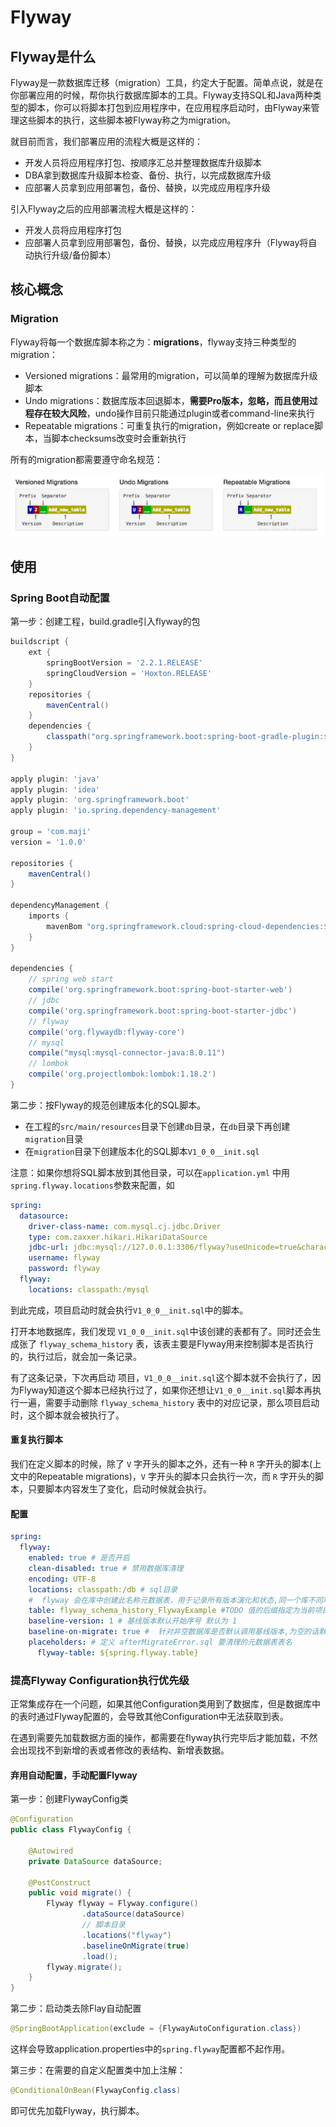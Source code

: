 # Flyway

## Flyway是什么

Flyway是一款数据库迁移（migration）工具，约定大于配置。简单点说，就是在你部署应用的时候，帮你执行数据库脚本的工具。Flyway支持SQL和Java两种类型的脚本，你可以将脚本打包到应用程序中，在应用程序启动时，由Flyway来管理这些脚本的执行，这些脚本被Flyway称之为migration。

就目前而言，我们部署应用的流程大概是这样的：

- 开发人员将应用程序打包、按顺序汇总并整理数据库升级脚本
- DBA拿到数据库升级脚本检查、备份、执行，以完成数据库升级
- 应部署人员拿到应用部署包，备份、替换，以完成应用程序升级

引入Flyway之后的应用部署流程大概是这样的：

- 开发人员将应用程序打包
- 应部署人员拿到应用部署包，备份、替换，以完成应用程序升（Flyway将自动执行升级/备份脚本）

## 核心概念

### Migration

Flyway将每一个数据库脚本称之为：**migrations**，flyway支持三种类型的migration：

- Versioned migrations：最常用的migration，可以简单的理解为数据库升级脚本
- Undo migrations：数据库版本回退脚本，**需要Pro版本，忽略，而且使用过程存在较大风险**，undo操作目前只能通过plugin或者command-line来执行
- Repeatable migrations：可重复执行的migration，例如create or replace脚本，当脚本checksums改变时会重新执行

所有的migration都需要遵守命名规范：

![image-20210204150608187](Flyway.assets/image-20210204150608187.png)

## 使用

### Spring Boot自动配置

第一步：创建工程，build.gradle引入flyway的包

```groovy
buildscript {
    ext {
        springBootVersion = '2.2.1.RELEASE'
        springCloudVersion = 'Hoxton.RELEASE'
    }
    repositories {
        mavenCentral()
    }
    dependencies {
        classpath("org.springframework.boot:spring-boot-gradle-plugin:${springBootVersion}")
    }
}

apply plugin: 'java'
apply plugin: 'idea'
apply plugin: 'org.springframework.boot'
apply plugin: 'io.spring.dependency-management'

group = 'com.maji'
version = '1.0.0'

repositories {
    mavenCentral()
}

dependencyManagement {
    imports {
        mavenBom "org.springframework.cloud:spring-cloud-dependencies:${springCloudVersion}"
    }
}

dependencies {
    // spring web start
    compile('org.springframework.boot:spring-boot-starter-web')
    // jdbc
    compile('org.springframework.boot:spring-boot-starter-jdbc')
    // flyway
    compile('org.flywaydb:flyway-core')
    // mysql
    compile("mysql:mysql-connector-java:8.0.11")
    // lombok
    compile('org.projectlombok:lombok:1.18.2')
}
```

第二步：按Flyway的规范创建版本化的SQL脚本。

- 在工程的`src/main/resources`目录下创建`db`目录，在`db`目录下再创建`migration`目录
- 在`migration`目录下创建版本化的SQL脚本`V1_0_0__init.sql`

注意：如果你想将SQL脚本放到其他目录，可以在`application.yml` 中用`spring.flyway.locations`参数来配置，如

```yaml
spring:
  datasource:
    driver-class-name: com.mysql.cj.jdbc.Driver
    type: com.zaxxer.hikari.HikariDataSource
    jdbc-url: jdbc:mysql://127.0.0.1:3306/flyway?useUnicode=true&characterEncoding=UTF-8&allowMultiQueries=true&serverTimezone=Asia/Shanghai&useSSL=false
    username: flyway
    password: flyway
  flyway:
    locations: classpath:/mysql
```

到此完成，项目启动时就会执行`V1_0_0__init.sql`中的脚本。

打开本地数据库，我们发现 `V1_0_0__init.sql`中该创建的表都有了。同时还会生成张了 `flyway_schema_history` 表，该表主要是Flyway用来控制脚本是否执行的，执行过后，就会加一条记录。

有了这条记录，下次再启动 项目，`V1_0_0__init.sql`这个脚本就不会执行了，因为Flyway知道这个脚本已经执行过了，如果你还想让`V1_0_0__init.sql`脚本再执行一遍，需要手动删除 `flyway_schema_history` 表中的对应记录，那么项目启动时，这个脚本就会被执行了。

#### 重复执行脚本

我们在定义脚本的时候，除了 `V` 字开头的脚本之外，还有一种 `R` 字开头的脚本(上文中的Repeatable migrations)，`V` 字开头的脚本只会执行一次，而 `R` 字开头的脚本，只要脚本内容发生了变化，启动时候就会执行。

#### 配置

```yaml
spring:
  flyway: 
    enabled: true # 是否开启
    clean-disabled: true # 禁用数据库清理
    encoding: UTF-8
    locations: classpath:/db # sql目录
    #  flyway 会在库中创建此名称元数据表，用于记录所有版本演化和状态,同一个库不同项目可能冲突，可以每个项目一张表来记录
    table: flyway_schema_history_FlywayExample #TODO 值的后缀指定为当前项目名称
    baseline-version: 1 # 基线版本默认开始序号 默认为 1
    baseline-on-migrate: true #  针对非空数据库是否默认调用基线版本,为空的话默认会调用基线版本
    placeholders: # 定义 afterMigrateError.sql 要清理的元数据表表名
      flyway-table: ${spring.flyway.table}
```

### 提高Flyway Configuration执行优先级

正常集成存在一个问题，如果其他Configuration类用到了数据库，但是数据库中的表时通过Flyway配置的，会导致其他Configuration中无法获取到表。

在遇到需要先加载数据方面的操作，都需要在flyway执行完毕后才能加载，不然会出现找不到新增的表或者修改的表结构、新增表数据。

#### 弃用自动配置，手动配置Flyway

第一步：创建FlywayConfig类

```java
@Configuration
public class FlywayConfig {

    @Autowired
    private DataSource dataSource;

    @PostConstruct
    public void migrate() {
        Flyway flyway = Flyway.configure()
                .dataSource(dataSource)
                // 脚本目录
                .locations("flyway")
                .baselineOnMigrate(true)
                .load();
        flyway.migrate();
    }
}
```

第二步：启动类去除Flay自动配置

```java
@SpringBootApplication(exclude = {FlywayAutoConfiguration.class})
```

这样会导致application.properties中的`spring.flyway`配置都不起作用。

第三步：在需要的自定义配置类中加上注解：

```java
@ConditionalOnBean(FlywayConfig.class)
```

即可优先加载Flyway，执行脚本。